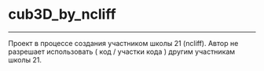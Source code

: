 # cub3D_by_ncliff
------------
Проект в процессе создания участником школы 21 (ncliff). Автор не разрешает использовать ( код / участки кода ) другим участникам школы 21.
